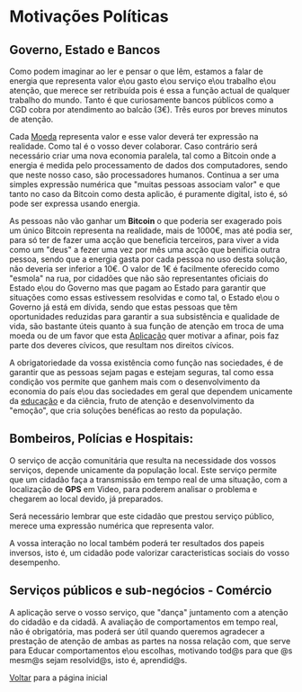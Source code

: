 # Motivações Políticas

## Governo, Estado e Bancos

Como podem imaginar ao ler e pensar o que lêm, estamos a falar de energia que representa valor e\ou gasto e\ou serviço e\ou trabalho e\ou atenção, que merece ser retribuída pois é essa a função actual de qualquer trabalho do mundo. Tanto é que curiosamente bancos públicos como a CGD cobra por atendimento ao balcão (3€). Três euros por breves minutos de atenção.

Cada [Moeda](./MOEDA.md) representa valor e esse valor deverá ter expressão na realidade. Como tal é o vosso dever colaborar. Caso contrário será necessário criar uma nova economia paralela, tal como a Bitcoin onde a energia é medida pelo processamento de dados dos computadores, sendo que neste nosso caso, são processadores humanos. Continua a ser uma simples expressão numérica que "muitas pessoas associam valor" e que tanto no caso da Bitcoin como desta aplicão, é puramente digital, isto é, só pode ser expressa usando energia.  

As pessoas não vão ganhar um <b>Bitcoin</b> o que poderia ser exagerado pois um único Bitcoin representa na realidade, mais de 1000€, mas até podia ser, para só ter de fazer uma acção que beneficia terceiros, para viver a vida como um "deus" a fezer uma vez por mês uma acção que benificia outra pessoa, sendo que a energia gasta por cada pessoa no uso desta solução, não deveria ser inferior a 10€. O valor de 1€ é facilmente oferecido como "esmola" na rua, por cidadões que não são representantes oficiais do Estado e\ou do Governo mas que pagam ao Estado para garantir que situações como essas estivessem resolvidas e como tal, o Estado e\ou o Governo já está em dívida, sendo que estas pessoas que têm oportunidades reduzidas para garantir a sua subsistência e qualidade de vida, são bastante úteis quanto à sua função de atenção em troca de uma moeda ou de um favor que esta [Aplicação](./APP.md) quer motivar a afinar, pois faz parte dos deveres cívicos, que resultam nos direitos cívicos.

A obrigatoriedade da vossa existência como função nas sociedades, é de garantir que as pessoas sejam pagas e estejam seguras, tal como essa condição vos permite que ganhem mais com o desenvolvimento da economia do país e\ou das sociedades em geral que dependem unicamente da [educação](./EDUCA.md) e da ciência, fruto de atenção e desenvolvimento da "emoção", que cria soluções benéficas ao resto da população.

## Bombeiros, Polícias e Hospitais: 

O serviço de acção comunitária que resulta na necessidade dos vossos serviços, depende unicamente da população local. Este serviço permite que um cidadão faça a transmissão em tempo real de uma situação, com a localização de <b>GPS</b> em Video, para poderem analisar o problema e chegarem ao local devido, já preparados.

Será necessário lembrar que este cidadão que prestou serviço público, merece uma expressão numérica que representa valor.

A vossa interação no local também poderá ter resultados dos papeis inversos, isto é, um cidadão pode valorizar caracteristicas sociais do vosso desempenho.

## Serviços públicos e sub-negócios - Comércio

A aplicação serve o vosso serviço, que "dança" juntamento com a atenção do cidadão e da cidadã. A avaliação de comportamentos em tempo real, não é obrigatória, mas poderá ser útil quando queremos agradecer a prestação de atenção de ambas as partes na nossa relação com, que serve para Educar comportamentos e\ou escolhas, motivando tod@s para que @s mesm@s sejam resolvid@s, isto é, aprendid@s.

[Voltar](./README.md) para a página inicial
